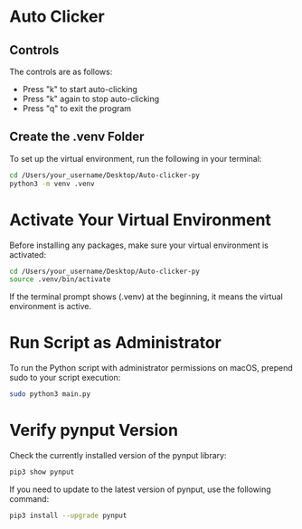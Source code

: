 # Auto Clicker

## Controls
The controls are as follows:

- Press "k" to start auto-clicking
- Press "k" again to stop auto-clicking
- Press "q" to exit the program

## Create the .venv Folder
To set up the virtual environment, run the following in your terminal:

```bash
cd /Users/your_username/Desktop/Auto-clicker-py
python3 -m venv .venv
```
# Activate Your Virtual Environment
Before installing any packages, make sure your virtual environment is activated:
```bash
cd /Users/your_username/Desktop/Auto-clicker-py
source .venv/bin/activate
```
If the terminal prompt shows (.venv) at the beginning, it means the virtual environment is active.

# Run Script as Administrator
To run the Python script with administrator permissions on macOS, prepend sudo to your script execution:
```bash
sudo python3 main.py
```

# Verify pynput Version
Check the currently installed version of the pynput library:
```bash
pip3 show pynput
```
If you need to update to the latest version of pynput, use the following command:
```bash
pip3 install --upgrade pynput
```
